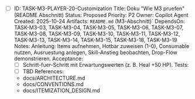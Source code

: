 - [ ] ID: TASK-M3-PLAYER-20-Customization
  Title: Doku "Wie M3 pruefen" (README Abschnitt)
  Status: Proposed
  Priority: P2
  Owner: Copilot Agent
  Created: 2025-10-24
  Artifacts: `README.md` (M3-Abschnitt)`
  DependsOn: TASK-M3-03, TASK-M3-04, TASK-M3-05, TASK-M3-06, TASK-M3-07, TASK-M3-08, TASK-M3-09, TASK-M3-10, TASK-M3-11, TASK-M3-12, TASK-M3-13, TASK-M3-14, TASK-M3-15, TASK-M3-18, TASK-M3-19
  Notes:
  Anleitung: Items aufnehmen, Hotbar zuweisen (1-0), Consumable nutzen, Ausruestung anlegen, Skill-Anstieg beobachten, Drop-Flow demonstrieren.
  Acceptance:
  - [ ] Schritt-fuer-Schritt mit Erwartungswerten (z. B. Heal +50 HP).
  Tests:
  - [ ] TBD
  References:
  - docs/ARCHITECTURE.md
  - docs/CONVENTIONS.md
  - docs/ITEMIZATION_DESIGN.md
